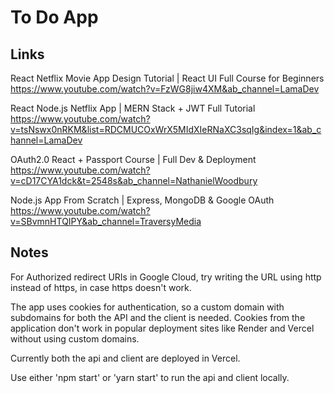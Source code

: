 # To Do App

## Links

React Netflix Movie App Design Tutorial | React UI Full Course for Beginners
<br>
https://www.youtube.com/watch?v=FzWG8jiw4XM&ab_channel=LamaDev

React Node.js Netflix App | MERN Stack + JWT Full Tutorial
<br>
https://www.youtube.com/watch?v=tsNswx0nRKM&list=RDCMUCOxWrX5MIdXIeRNaXC3sqIg&index=1&ab_channel=LamaDev

OAuth2.0 React + Passport Course | Full Dev & Deployment
<br>
https://www.youtube.com/watch?v=cD17CYA1dck&t=2548s&ab_channel=NathanielWoodbury

Node.js App From Scratch | Express, MongoDB & Google OAuth
<br>
https://www.youtube.com/watch?v=SBvmnHTQIPY&ab_channel=TraversyMedia

## Notes

For Authorized redirect URIs in Google Cloud, try writing the URL using http instead of https, in case https doesn't work.

The app uses cookies for authentication, so a custom domain with subdomains for both the API and the client is needed. Cookies from the application don't work in popular deployment sites like Render and Vercel without using custom domains.

Currently both the api and client are deployed in Vercel.

Use either 'npm start' or 'yarn start' to run the api and client locally.